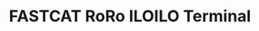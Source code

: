 ---
title: "FASTCAT RoRo ILOILO Terminal"
url: /iloilo/fastcat-roro-iloilo-terminal/
shop: ticket
---